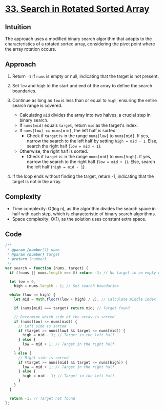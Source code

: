 # [33. Search in Rotated Sorted Array](https://leetcode.com/problems/search-in-rotated-sorted-array/description/)

## Intuition

The approach uses a modified binary search algorithm that adapts to the characteristics of a rotated sorted array, considering the pivot point where the array rotation occurs.

## Approach

1. Return `-1` if `nums` is empty or null, indicating that the target is not present.
2. Set `low` and `high` to the start and end of the array to define the search boundaries.
3. Continue as long as `low` is less than or equal to `high`, ensuring the entire search range is covered.
   - Calculating `mid` divides the array into two halves, a crucial step in binary search.
   - If `nums[mid]` equals `target`, return `mid` as the target's index.
   - If `nums[low] <= nums[mid]`, the left half is sorted.
     -  Check if `target` is in the range `nums[low]` to `nums[mid]`. If yes, narrow the search to the left half by setting `high = mid - 1`. Else, search the right half (`low = mid + 1`).
   - Otherwise, the right half is sorted.
     -  Check if `target` is in the range `nums[mid]` to `nums[high]`. If yes, narrow the search to the right half (`low = mid + 1`). Else, search the left half (`high = mid - 1`).
     <!-- - Identify Sorted Half: If the left half is sorted (`nums[low] <= nums[mid]`): -->
     <!-- - If the target is within the left half's range, move `high` to `mid - 1`. -->
     <!-- - Otherwise, shift `low` to `mid + 1` to search in the right half. -->

   <!-- - If the right half is sorted: -->
     <!-- - If the target is within the right half's range, move `low` to `mid + 1`. -->
     <!-- - Otherwise, shift `high` to `mid - 1` to search in the left half. -->

4. If the loop ends without finding the target, return -1, indicating that the target is not in the array.

## Complexity

- Time complexity: O(log n), as the algorithm divides the search space in half with each step, which is characteristic of binary search algorithms.
- Space complexity: O(1), as the solution uses constant extra space.

## Code

```javascript
/**
 * @param {number[]} nums
 * @param {number} target
 * @return {number}
 */
var search = function (nums, target) {
  if (!nums || nums.length === 0) return -1; // No target in an empty or null array

  let low = 0,
    high = nums.length - 1; // Set search boundaries

  while (low <= high) {
    let mid = Math.floor((low + high) / 2); // Calculate middle index

    if (nums[mid] === target) return mid; // Target found

    // Determine which side of the array is sorted
    if (nums[low] <= nums[mid]) {
      // Left side is sorted
      if (target >= nums[low] && target <= nums[mid]) {
        high = mid - 1; // Target in the left half
      } else {
        low = mid + 1; // Target in the right half
      }
    } else {
      // Right side is sorted
      if (target >= nums[mid] && target <= nums[high]) {
        low = mid + 1; // Target in the right half
      } else {
        high = mid - 1; // Target in the left half
      }
    }
  }

  return -1; // Target not found
};
```
